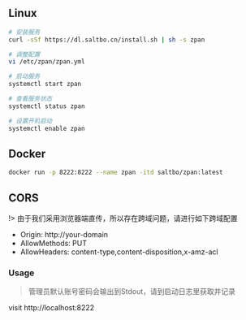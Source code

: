 ## Linux
```bash
# 安装服务
curl -sSf https://dl.saltbo.cn/install.sh | sh -s zpan

# 调整配置
vi /etc/zpan/zpan.yml

# 启动服务
systemctl start zpan

# 查看服务状态
systemctl status zpan

# 设置开机启动
systemctl enable zpan
```

## Docker
```bash
docker run -p 8222:8222 --name zpan -itd saltbo/zpan:latest
```

## CORS

!> 由于我们采用浏览器端直传，所以存在跨域问题，请进行如下跨域配置

- Origin: http://your-domain
- AllowMethods: PUT
- AllowHeaders: content-type,content-disposition,x-amz-acl

### Usage
>管理员默认账号密码会输出到Stdout，请到启动日志里获取并记录

visit http://localhost:8222